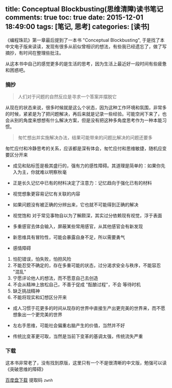title: Conceptual Blockbusting(思维清障)读书笔记
comments: true
toc: true
date: 2015-12-01 18:49:00
tags: [笔记, 思考]
categories: [读书]
---

<!-- more -->
《编程珠玑》第一章最后提到了一本书 "Conceptual Blockbusting", 于是找了本中文电子版来读读，发现有很多从前似曾相识的想法，有些我已经遗忘了，做了写摘抄，有时间在整理些批注。

从这本书中自己的感觉更多的是生活的思考，因为生活上最近好一段时间有些疲惫和困惑吧。


### 摘抄

> 人们对于问题的自然反应是寻求一个答案并摆脱它

从现在的状态来说，很多时候就是这么个状态，因为这种工作环境和氛围，非常多的时候，紧紧是为了把问题解决，再后来就是记录一些经验。可能空闲下来了，也会从别的角度来想想有什么解决方案，但是没有把这种多角度思考作为一种本能习惯。


> 匆忙想出并实施解决办法，结果可能带来的问题比解决的问题还要多

匆忙应付和冷静思考的关系，应该都是深有体会，匆忙应付和思维敏捷，随机应变要区分开来


* 成见和贴标签是极其盛行的，强有力的感性障碍。其道理是简单的：如果你先入为主，你就难以明察秋毫

* 正是长久记忆中已有的材料决定了注意力：记忆趋向于强化已有的材料

* 视觉想象更容易记忆有关联的内容

* 如果问题没有被正确的分辨出来，它也就不可能得到正确的解决

* 视觉饱和 对于常见事物自以为了解颇深，其实过分依赖现有视觉，浮于表面

* 多重感官去体会输入，屏蔽某些常用感官，从其他感官会有新发现

* 新思维具有冒险性，可能会暴露自身不足，所以需要勇气

* 感情障碍

1. 怕犯错误，怕失败，怕担风险
2. 不能忍受不确定的，存在多重可能的状态，过分渴求安全与秩序，不能容忍 "混乱"
3. 宁愿评论他人的想法，而不愿意自己去创造
4. 不会从精神上放松自己，不善于促成 "酝酿过程"，不会 等待时机
5. 缺乏挑战精神
6. 不能将现实和幻想区分开来

* 成人习惯于花更多的时间从现存的世界中直接生产出更完美的世界来，而不愿想象出一个更完美的世界


* 左右手思维，可能社会偏重右脑产生的价值，当然并不好

* 传统比变革更可取，当然是当前下变革的基调太强，传统流失严重


### 下载

这本书非常老了，没有找到原版，这里只有一个不是很清晰的中文版，勉强可以读 《突破思维的障碍》

[百度盘下载](http://pan.baidu.com/s/1mgnijGG)  提取码 `zwnh`


